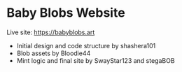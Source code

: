 # Baby Blobs Website

Live site: https://babyblobs.art

 - Initial design and code structure by shashera101
 - Blob assets by Bloodie44
 - Mint logic and final site by SwayStar123 and stegaBOB
